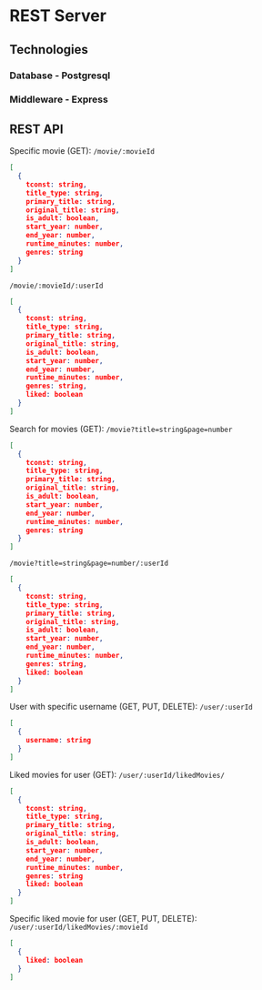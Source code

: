# REST Server

## Technologies

### Database - Postgresql

### Middleware - Express

## REST API

Specific movie (GET):
`/movie/:movieId`
```json
[
  {
    tconst: string,
    title_type: string,
    primary_title: string,
    original_title: string,
    is_adult: boolean,
    start_year: number,
    end_year: number,
    runtime_minutes: number,
    genres: string
  }
]
```
`/movie/:movieId/:userId`
```json
[
  {
    tconst: string,
    title_type: string,
    primary_title: string,
    original_title: string,
    is_adult: boolean,
    start_year: number,
    end_year: number,
    runtime_minutes: number,
    genres: string,
    liked: boolean
  }
]
```

Search for movies (GET):
`/movie?title=string&page=number`
```json
[
  {
    tconst: string,
    title_type: string,
    primary_title: string,
    original_title: string,
    is_adult: boolean,
    start_year: number,
    end_year: number,
    runtime_minutes: number,
    genres: string
  }
]
```
`/movie?title=string&page=number/:userId`
```json
[
  {
    tconst: string,
    title_type: string,
    primary_title: string,
    original_title: string,
    is_adult: boolean,
    start_year: number,
    end_year: number,
    runtime_minutes: number,
    genres: string,
    liked: boolean
  }
]
```

User with specific username (GET, PUT, DELETE):
`/user/:userId`
```json
[
  {
    username: string
  }
]
```

Liked movies for user (GET):
`/user/:userId/likedMovies/`
```json
[
  {
    tconst: string,
    title_type: string,
    primary_title: string,
    original_title: string,
    is_adult: boolean,
    start_year: number,
    end_year: number,
    runtime_minutes: number,
    genres: string
    liked: boolean
  }
]
```

Specific liked movie for user (GET, PUT, DELETE):
`/user/:userId/likedMovies/:movieId`
```json
[
  {
    liked: boolean
  }
]
```
